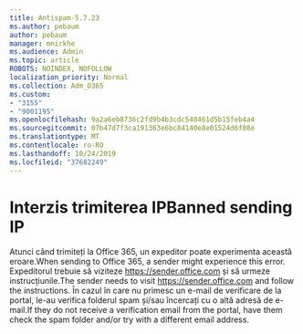 ```yaml
---
title: Antispam-5.7.23
ms.author: pebaum
author: pebaum
manager: mnirkhe
ms.audience: Admin
ms.topic: article
ROBOTS: NOINDEX, NOFOLLOW
localization_priority: Normal
ms.collection: Adm_O365
ms.custom:
- "3155"
- "9001195"
ms.openlocfilehash: 9a2a6eb8736c2fd9b4b3cdc548461d5b15feb4a4
ms.sourcegitcommit: 07b47d7f3ca191363e6bc84140e8e01524d6f08e
ms.translationtype: MT
ms.contentlocale: ro-RO
ms.lasthandoff: 10/24/2019
ms.locfileid: "37682249"
---
```

# <a name="banned-sending-ip"></a><span data-ttu-id="e4bc2-102">Interzis trimiterea IP</span><span class="sxs-lookup"><span data-stu-id="e4bc2-102">Banned sending IP</span></span>

<span data-ttu-id="e4bc2-103">Atunci când trimiteți la Office 365, un expeditor poate experimenta această eroare.</span><span class="sxs-lookup"><span data-stu-id="e4bc2-103">When sending to Office 365, a sender might experience this error.</span></span> <span data-ttu-id="e4bc2-104">Expeditorul trebuie să viziteze https://sender.office.com și să urmeze instrucțiunile.</span><span class="sxs-lookup"><span data-stu-id="e4bc2-104">The sender needs to visit https://sender.office.com and follow the instructions.</span></span>  <span data-ttu-id="e4bc2-105">În cazul în care nu primesc un e-mail de verificare de la portal, le-au verifica folderul spam și/sau încercați cu o altă adresă de e-mail.</span><span class="sxs-lookup"><span data-stu-id="e4bc2-105">If they do not receive a verification email from the portal, have them check the spam folder and/or try with a different email address.</span></span>